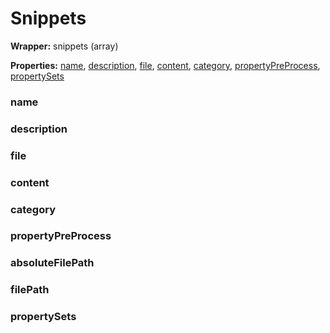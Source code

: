 <show-structure for="none" depth="0"></show-structure>

# Snippets

<tldr>
    <p><b>Wrapper:</b> snippets (array)</p>
    <p><b>Properties:</b> <a href="#name">name</a>, <a href="#description">description</a>, <a href="#file">file</a>, <a href="#content">content</a>, <a href="#category">category</a>, <a href="#propertypreprocess">propertyPreProcess</a>, <a href="#propertysets">propertySets</a></p>
</tldr>


### name
### description
### file
### content
### category
### propertyPreProcess
### absoluteFilePath
### filePath
### propertySets